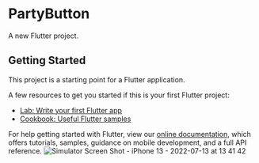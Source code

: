 # PartyButton

A new Flutter project.

## Getting Started

This project is a starting point for a Flutter application.

A few resources to get you started if this is your first Flutter project:

- [Lab: Write your first Flutter app](https://flutter.dev/docs/get-started/codelab)
- [Cookbook: Useful Flutter samples](https://flutter.dev/docs/cookbook)

For help getting started with Flutter, view our
[online documentation](https://flutter.dev/docs), which offers tutorials,
samples, guidance on mobile development, and a full API reference.
![Simulator Screen Shot - iPhone 13 - 2022-07-13 at 13 41 42](https://user-images.githubusercontent.com/30903144/178684457-89325d8c-f8f6-4270-a342-35244bcfd706.png)
